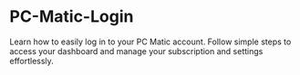 # PC-Matic-Login
Learn how to easily log in to your PC Matic account. Follow simple steps to access your dashboard and manage your subscription and settings effortlessly.
